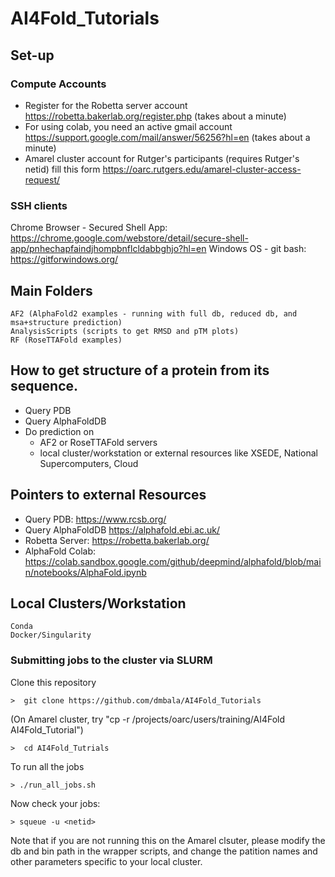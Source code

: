# AI4Fold_Tutorials

## Set-up 

### Compute Accounts
* Register for the Robetta server account https://robetta.bakerlab.org/register.php (takes about a minute)
* For using colab, you need an active gmail account https://support.google.com/mail/answer/56256?hl=en (takes about a minute)
* Amarel cluster account for Rutger's participants (requires Rutger's netid) fill this form https://oarc.rutgers.edu/amarel-cluster-access-request/

### SSH clients
Chrome Browser - Secured Shell App: https://chrome.google.com/webstore/detail/secure-shell-app/pnhechapfaindjhompbnflcldabbghjo?hl=en
Windows OS - git bash: https://gitforwindows.org/

## Main Folders

    AF2 (AlphaFold2 examples - running with full db, reduced db, and msa+structure prediction)
    AnalysisScripts (scripts to get RMSD and pTM plots)
    RF (RoseTTAFold examples)


## How to get structure of a protein from its sequence. 

* Query PDB
* Query AlphaFoldDB  
* Do prediction on 
     * AF2 or RoseTTAFold servers
     * local cluster/workstation or external resources like  XSEDE, National Supercomputers, Cloud

## Pointers to external Resources
- Query PDB: https://www.rcsb.org/
- Query AlphaFoldDB https://alphafold.ebi.ac.uk/
- Robetta Server: https://robetta.bakerlab.org/
- AlphaFold Colab: https://colab.sandbox.google.com/github/deepmind/alphafold/blob/main/notebooks/AlphaFold.ipynb

## Local Clusters/Workstation

    Conda
    Docker/Singularity

### Submitting jobs to the cluster via SLURM

Clone this repository
```
>  git clone https://github.com/dmbala/AI4Fold_Tutorials
```
(On Amarel cluster, try "cp -r /projects/oarc/users/training/AI4Fold AI4Fold_Tutorial")
```
>  cd AI4Fold_Tutrials
```
To run all the jobs
```
> ./run_all_jobs.sh
```
Now check your jobs:
```
> squeue -u <netid> 
```
Note that if you are not running this on the Amarel clsuter, please modify the db and bin path in the wrapper scripts, and  change the patition names and other parameters specific to your local cluster. 




